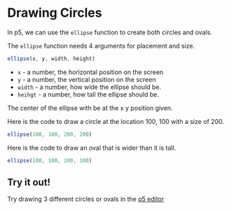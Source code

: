 # Drawing Circles

In p5, we can use the `ellipse` function to create both circles and ovals.

The `ellipse` function needs 4 arguments for placement and size.

```javascript
ellipse(x, y, width, height)
```

* `x` - a number, the horizontal position on the screen
* `y` - a number, the vertical position on the screen
* `width` - a number, how wide the ellipse should be.
* `heihgt` - a number, how tall the ellipse should be.

The center of the ellipse with be at the x y position given.

Here is the code to draw a circle at the location 100, 100 with a size of 200.
```javascript
ellipse(100, 100, 200, 200)
``` 
 
Here is the code to draw an oval that is wider than it is tall.  
```javascript
ellipse(100, 100, 200, 100)
``` 
 
## Try it out!
Try drawing 3 different circles or ovals in the [p5 editor](https://editor.p5js.org/)

